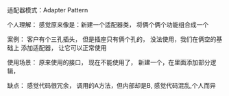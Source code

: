 ﻿
适配器模式：Adapter Pattern


个人理解：
	感觉原来像是：新建一个适配器类， 将俩个俩个功能组合成一个


案例：
	客户有个三孔插头， 但是插座只有俩个孔的， 没法使用，我们在俩空的基础上
添加适配器， 让它可以正常使用


使用场景：
	原来使用的接口， 现在不能使用了， 新建一个，在里面添加部分逻辑，


缺点：
	感觉代码很冗余， 调用的A方法，但内部却是B, 感觉代码混乱,个人而异









